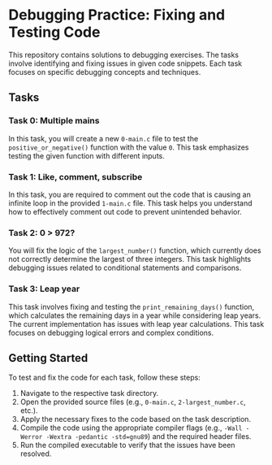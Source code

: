 # Debugging Practice: Fixing and Testing Code

This repository contains solutions to debugging exercises. The tasks involve identifying and fixing issues in given code snippets. Each task focuses on specific debugging concepts and techniques.

## Tasks

### Task 0: Multiple mains

In this task, you will create a new `0-main.c` file to test the `positive_or_negative()` function with the value `0`. This task emphasizes testing the given function with different inputs.

### Task 1: Like, comment, subscribe

In this task, you are required to comment out the code that is causing an infinite loop in the provided `1-main.c` file. This task helps you understand how to effectively comment out code to prevent unintended behavior.

### Task 2: 0 > 972?

You will fix the logic of the `largest_number()` function, which currently does not correctly determine the largest of three integers. This task highlights debugging issues related to conditional statements and comparisons.

### Task 3: Leap year

This task involves fixing and testing the `print_remaining_days()` function, which calculates the remaining days in a year while considering leap years. The current implementation has issues with leap year calculations. This task focuses on debugging logical errors and complex conditions.

## Getting Started

To test and fix the code for each task, follow these steps:

1. Navigate to the respective task directory.
2. Open the provided source files (e.g., `0-main.c`, `2-largest_number.c`, etc.).
3. Apply the necessary fixes to the code based on the task description.
4. Compile the code using the appropriate compiler flags (e.g., `-Wall -Werror -Wextra -pedantic -std=gnu89`) and the required header files.
5. Run the compiled executable to verify that the issues have been resolved.

